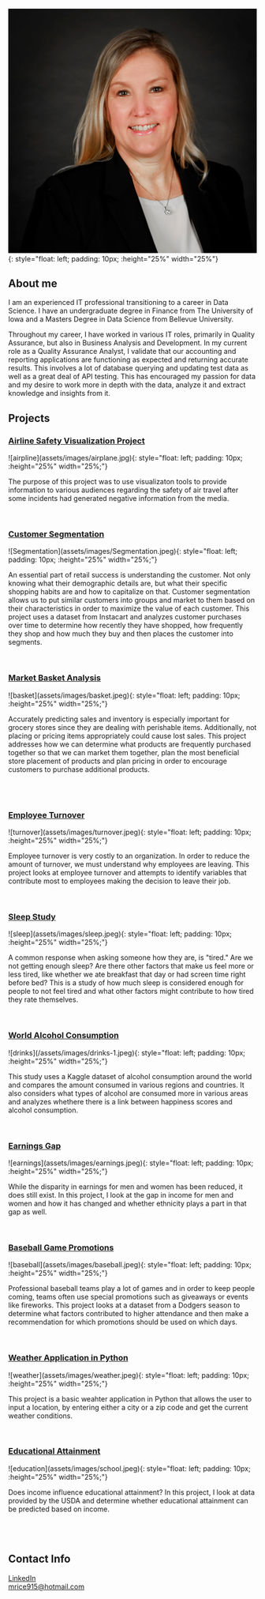 ![Bio](assets/images/bio-photo.jpg){: style="float: left; padding: 10px; :height="25%" width="25%"} 
## About me

I am an experienced IT professional transitioning to a career in Data Science.  I have an undergraduate degree in Finance from The University of Iowa and a Masters Degree in Data Science from Bellevue University.

Throughout my career, I have worked in various IT roles, primarily in Quality Assurance, but also in Business Analysis and Development.  In my current role as a Quality Assurance Analyst, I validate that our accounting and reporting applications are functioning as expected and returning accurate results. This involves a lot of database querying and updating test data as well as a great deal of API testing.  This has encouraged my passion for data and my desire to work more in depth with the data, analyze it and extract knowledge and insights from it.


## Projects


<html>
   <body>
      <h3><a href="https://github.com/mlrice/Data_Science_Projects/tree/main/Airline_Safety_Visualization_Project">Airline Safety Visualization Project</a></h3>
   </body>
</html>
![airpline](assets/images/airplane.jpg){: style="float: left; padding: 10px; :height="25%" width="25%;"}
<html>
   <body>
      <p>
        The purpose of this project was to use visualizaton tools to provide information to various audiences regarding the safety of air travel after some incidents had generated negative information from the media.  </p><br>
   </body>
   <body>
      <h3><a href="https://github.com/mlrice/Data_Science_Projects/tree/main/Customer Segmentation">Customer Segmentation</a></h3>
   </body>
</html>
![Segmentation](assets/images/Segmentation.jpeg){: style="float: left; padding: 10px; :height="25%" width="25%;"}
<html>
   <body>
      <p>
        An essential part of retail success is understanding the customer.  Not only knowing what their demographic details are, but what their specific shopping habits are and how to capitalize on that. Customer segmentation allows us to put similar customers into groups and market to them based on their characteristics in order to maximize the value of each customer.  This project uses a dataset from Instacart and analyzes customer purchases over time to determine how recently they have shopped, how frequently they shop and how much they buy and then places the customer into segments. </p><br>
   </body>
   <body>
      <h3><a href="https://github.com/mlrice/Data_Science_Projects/blob/main/Market_Basket_Analysis">Market Basket Analysis</a></h3>
   </body>
</html>
![basket](assets/images/basket.jpeg){: style="float: left; padding: 10px; :height="25%" width="25%;"}
<html>
   <body>
      <p>
          Accurately predicting sales and inventory is especially important for grocery stores since they are dealing with perishable items.  Additionally, not placing or pricing items appropriately could cause lost sales. This project addresses how we can determine what products are frequently purchased together so that we can market them together, plan the most beneficial store placement of products and plan pricing in order to encourage customers to purchase additional products. </p><br>
   </body>   
   <body>
      <h3><br><a href="https://github.com/mlrice/Data_Science_Projects/blob/main/Employee_Turnover">Employee Turnover</a></h3>
   </body>
</html>
![turnover](assets/images/turnover.jpeg){: style="float: left; padding: 10px; :height="25%" width="25%;"}
<html>
   <body>
      <p>
          Employee turnover is very costly to an organization. In order to reduce the amount of turnover, we must understand why employees are leaving.  This project looks at employee turnover and attempts to identify variables that contribute most to employees making the decision to leave their job.</p><br>
   </body>  
   <body>
      <h3><a href="https://github.com/mlrice/Data_Science_Projects/blob/main/Sleep_Study">Sleep Study</a></h3>
   </body>
</html>
![sleep](assets/images/sleep.jpeg){: style="float: left; padding: 10px; :height="25%" width="25%;"}
<html>
   <body>
      <p>
          A common response when asking someone how they are, is "tired."  Are we not getting enough sleep?  Are there other factors that make us feel more or less tired, like whether we ate breakfast that day or had screen time right before bed?  This is a study of how much sleep is considered enough for people to not feel tired and what other factors might contribute to how tired they rate themselves. </p><br>
   </body>   
   <body>
      <h3><a href="https://github.com/mlrice/Data_Science_Projects/blob/main/Alcohol_Consumption">World Alcohol Consumption</a></h3>
   </body>
</html>
![drinks](/assets/images/drinks-1.jpeg){: style="float: left; padding: 10px; :height="25%" width="25%;"}
<html>
   <body>
      <p>
          This study uses a Kaggle dataset of alcohol consumption around the world and compares the amount consumed in various regions and countries.  It also considers what types of alcohol are consumed more in various areas and analyzes whethere there is a link between happiness scores and alcohol consumption. </p><br>
   </body>   
   <body>
      <h3><a href="https://github.com/mlrice/Data_Science_Projects/blob/main/Earnings_Gap">Earnings Gap</a></h3>
   </body>
</html>
![earnings](assets/images/earnings.jpeg){: style="float: left; padding: 10px; :height="25%" width="25%;"}
<html>
   <body>
      <p>
         While the disparity in earnings for men and women has been reduced, it does still exist. In this project, I look at the gap in income for men and women and how it has changed and whether ethnicity plays a part in that gap as well.</p><br>
   </body>
   <body>
      <h3><a href="https://github.com/mlrice/Data_Science_Projects/blob/main/Baseball_Promotions">Baseball Game Promotions</a></h3>
   </body>
</html>
![baseball](assets/images/baseball.jpeg){: style="float: left; padding: 10px; :height="25%" width="25%;"}
<html>
   <body>
      <p>
          Professional baseball teams play a lot of games and in order to keep people coming, teams often use special promotions such as giveaways or events like fireworks.  This project looks at a dataset from a Dodgers season to determine what factors contributed to higher attendance and then make a recommendation for which promotions should be used on which days.  </p><br>
   </body>  
   <body>
      <h3><a href="https://github.com/mlrice/Data_Science_Projects/blob/main/Weather_App">Weather Application in Python</a></h3>
   </body>
</html>
![weather](assets/images/weather.jpeg){: style="float: left; padding: 10px; :height="25%" width="25%;"}
<html>
   <body>
      <p>
          This project is a basic weahter application in Python that allows the user to input a location, by entering either a city or a zip code and get the current weather conditions. </p><br>
   </body>
   <body> 
      <h3><a href="https://github.com/mlrice/Data_Science_Projects/blob/main/Educational_Attainment">Educational Attainment</a></h3>
   </body>
</html>
![education](assets/images/school.jpeg){: style="float: left; padding: 10px; :height="25%" width="25%;"}
<html>
   <body>
      <p>
         Does income influence educational attainment?  In this project, I look at data provided by the USDA and determine whether educational attainment can be predicted based on income.  <br><br><br><br></p>
   </body>
</html>



## Contact Info
[LinkedIn](https://www.linkedin.com/in/ricemichelle/)  
<mrice915@hotmail.com>
